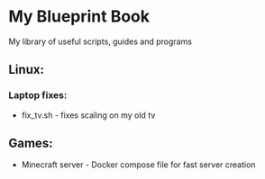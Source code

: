 # My Blueprint Book

My library of useful scripts, guides and programs

## Linux:
### Laptop fixes:
- fix_tv.sh - fixes scaling on my old tv

## Games:
- Minecraft server - Docker compose file for fast server creation
